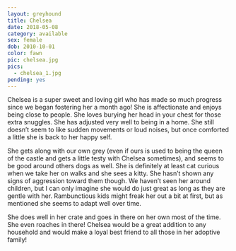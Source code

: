 ```yaml
---
layout: greyhound
title: Chelsea
date: 2018-05-08
category: available
sex: female
dob: 2010-10-01
color: fawn
pic: chelsea.jpg
pics:
  - chelsea_1.jpg
pending: yes
---
```


Chelsea is a super sweet and loving girl who has made so much progress since we began
fostering her a month ago! She is affectionate and enjoys being close to people. She loves
burying her head in your chest for those extra snuggles. She has adjusted very well to being
in a home. She still doesn’t seem to like sudden movements or loud noises, but once comforted
a little she is back to her happy self.

She gets along with our own grey (even if ours is used to being the queen of the castle and
gets a little testy with Chelsea sometimes), and seems to be good around others dogs as well.
She is definitely at least cat curious when we take her on walks and she sees a kitty. She
hasn’t shown any signs of aggression toward them though. We haven’t seen her around children,
but I can only imagine she would do just great as long as they are gentle with her.
Rambunctious kids might freak her out a bit at first, but as mentioned she seems to adapt
well over time.

She does well in her crate and goes in there on her own most of the time. She even roaches in
there! Chelsea would be a great addition to any household and would make a loyal best friend
to all those in her adoptive family!
